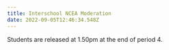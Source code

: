 ```yaml
---
title: Interschool NCEA Moderation
date: 2022-09-05T12:46:34.548Z
---
```

Students are released at 1.50pm at the end of period 4.